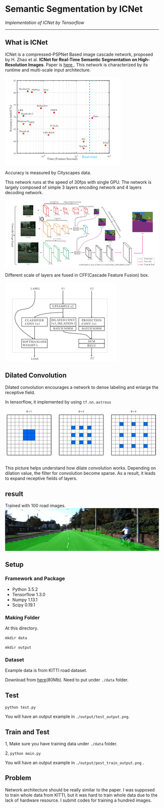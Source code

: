 # Semantic Segmentation by ICNet
*Implementation of ICNet by Tensorflow*

---

## What is ICNet
ICNet is a compressed-PSPNet Based image cascade network, proposed by H. Zhao et al. **ICNet for Real-Time Semantic Segmentation
on High-Resolution Images**. Paper is [here ](https://arxiv.org/pdf/1704.08545.pdf). This network is characterized by its runtime and multi-scale input architecture.

![arch](./example/runtime.png)

Accuracy is measured by Cityscapes data.

This network runs at the speed of 30fps with single GPU.
The network is largely composed of simple 3 layers encoding network and 4 layers decoding network.

![arch](./example/icnetarch.png)

Different scale of layers are fused in CFF(Cascade Feature Fusion) box.  

![arch](./example/cff.png)

## Dilated Convolution

Dilated convolution encourages a network to dense labeling and
enlarge the receptive field.

In tensorflow, it implemented by using `tf.nn.astrous`

![arch](./example/dilate.png)

This picture helps understand how dilate convolution works. Depending on dilation value, the filter for convolution become sparse. As a result, it leads to expand receptive fields of layers.  

## result
Trained with 100 road images.
![arch](./example/output1.png)

## Setup
### Framework and Package
* Python 3.5.2
* Tensorflow 1.3.0
* Numpy 1.13.1
* Scipy 0.19.1

### Making Folder
At this directory.

`mkdir data`

`mkdir output`

### Dataset
Example data is from KITTI road dataset.

Download from [here](https://drive.google.com/open?id=1NwEgQtup5Wdl2lR13twjgFdMcOzaj-GM)(80Mb). Need to put under `./data` folder.



## Test

`python test.py`

You will have an output example in `./output/test_output.png`.

## Train and Test

1, Make sure you have training data under `./data` folder.

2, `python main.py`

You will have an output example in `./output/post_train_output.png` .



## Problem
Network architecture should be really similar to the paper. I was
supposed to train whole data from KITTI, but it was hard to train whole data due to the lack of hardware resource. I submit codes for training a hundred images.
